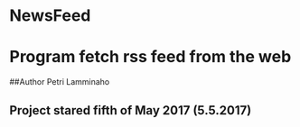 # NewsFeed
# Program fetch rss feed from the web
##Author Petri Lamminaho
## Project stared fifth of May 2017 (5.5.2017)     
